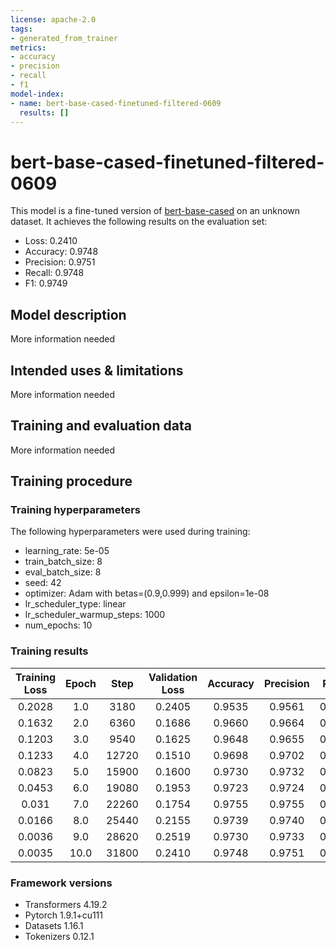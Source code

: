 ```yaml
---
license: apache-2.0
tags:
- generated_from_trainer
metrics:
- accuracy
- precision
- recall
- f1
model-index:
- name: bert-base-cased-finetuned-filtered-0609
  results: []
---
```


<!-- This model card has been generated automatically according to the information the Trainer had access to. You
should probably proofread and complete it, then remove this comment. -->

# bert-base-cased-finetuned-filtered-0609

This model is a fine-tuned version of [bert-base-cased](https://huggingface.co/bert-base-cased) on an unknown dataset.
It achieves the following results on the evaluation set:
- Loss: 0.2410
- Accuracy: 0.9748
- Precision: 0.9751
- Recall: 0.9748
- F1: 0.9749

## Model description

More information needed

## Intended uses & limitations

More information needed

## Training and evaluation data

More information needed

## Training procedure

### Training hyperparameters

The following hyperparameters were used during training:
- learning_rate: 5e-05
- train_batch_size: 8
- eval_batch_size: 8
- seed: 42
- optimizer: Adam with betas=(0.9,0.999) and epsilon=1e-08
- lr_scheduler_type: linear
- lr_scheduler_warmup_steps: 1000
- num_epochs: 10

### Training results

| Training Loss | Epoch | Step  | Validation Loss | Accuracy | Precision | Recall | F1     |
|:-------------:|:-----:|:-----:|:---------------:|:--------:|:---------:|:------:|:------:|
| 0.2028        | 1.0   | 3180  | 0.2405          | 0.9535   | 0.9561    | 0.9535 | 0.9538 |
| 0.1632        | 2.0   | 6360  | 0.1686          | 0.9660   | 0.9664    | 0.9660 | 0.9661 |
| 0.1203        | 3.0   | 9540  | 0.1625          | 0.9648   | 0.9655    | 0.9648 | 0.9648 |
| 0.1233        | 4.0   | 12720 | 0.1510          | 0.9698   | 0.9702    | 0.9698 | 0.9699 |
| 0.0823        | 5.0   | 15900 | 0.1600          | 0.9730   | 0.9732    | 0.9730 | 0.9730 |
| 0.0453        | 6.0   | 19080 | 0.1953          | 0.9723   | 0.9724    | 0.9723 | 0.9723 |
| 0.031         | 7.0   | 22260 | 0.1754          | 0.9755   | 0.9755    | 0.9755 | 0.9755 |
| 0.0166        | 8.0   | 25440 | 0.2155          | 0.9739   | 0.9740    | 0.9739 | 0.9739 |
| 0.0036        | 9.0   | 28620 | 0.2519          | 0.9730   | 0.9733    | 0.9730 | 0.9730 |
| 0.0035        | 10.0  | 31800 | 0.2410          | 0.9748   | 0.9751    | 0.9748 | 0.9749 |


### Framework versions

- Transformers 4.19.2
- Pytorch 1.9.1+cu111
- Datasets 1.16.1
- Tokenizers 0.12.1
